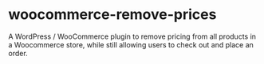 # woocommerce-remove-prices
 A WordPress / WooCommerce plugin to remove pricing from all products in a Woocommerce store, while still allowing users to check out and place an order.
